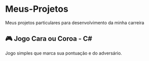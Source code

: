 # Meus-Projetos
Meus projetos particulares para desenvolvimento da minha carreira

## 🎮  Jogo Cara ou Coroa - C#
Jogo simples que marca sua pontuação e do adversário.
